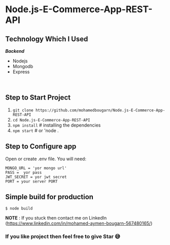 # Node.js-E-Commerce-App-REST-API




 ## Technology Which I Used
   ***Backend***
   
 - Nodejs
 - Mongodb
 - Express



<br />

 ## Step to Start Project
 

 1. `git clone https://github.com/mohamedbougarn/Node.js-E-Commerce-App-REST-API`
 2. `cd Node.js-E-Commerce-App-REST-API`
 3. `npm install` # installing the dependencies
 4. `npm start` # or 'node .
 
## Step to Configure app

Open or create .env file. You will need:

    MONGO_URL = 'yor mongo url'
    PASS =  yor pass
    JWT_SECRET = yor jwt secret
    PORT = your server PORT


## Simple build for production

    $ node build

**NOTE** : If you stuck then contact me on LinkedIn (https://www.linkedin.com/in/mohamed-aymen-bougarn-567480165/)

### If you like project then feel free to give Star 😅
